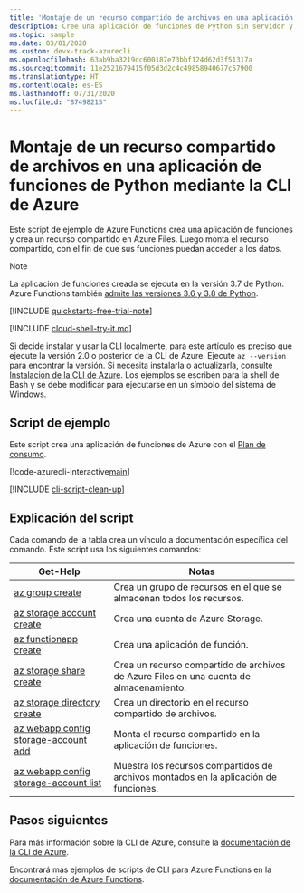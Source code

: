 ```yaml
---
title: 'Montaje de un recurso compartido de archivos en una aplicación de funciones de Python: CLI de Azure'
description: Cree una aplicación de funciones de Python sin servidor y montaría un recurso compartido de archivos existente mediante la CLI de Azure.
ms.topic: sample
ms.date: 03/01/2020
ms.custom: devx-track-azurecli
ms.openlocfilehash: 63ab9ba3219dc600187e73bbf124d62d3f51317a
ms.sourcegitcommit: 11e2521679415f05d3d2c4c49858940677c57900
ms.translationtype: HT
ms.contentlocale: es-ES
ms.lasthandoff: 07/31/2020
ms.locfileid: "87498215"
---
```

# <a name="mount-a-file-share-to-a-python-function-app-using-azure-cli"></a>Montaje de un recurso compartido de archivos en una aplicación de funciones de Python mediante la CLI de Azure

Este script de ejemplo de Azure Functions crea una aplicación de funciones y crea un recurso compartido en Azure Files. Luego monta el recurso compartido, con el fin de que sus funciones puedan acceder a los datos.  

>[!NOTE]
>La aplicación de funciones creada se ejecuta en la versión 3.7 de Python. Azure Functions también [admite las versiones 3.6 y 3.8 de Python](../functions-reference-python.md#python-version).

[!INCLUDE [quickstarts-free-trial-note](../../../includes/quickstarts-free-trial-note.md)]

[!INCLUDE [cloud-shell-try-it.md](../../../includes/cloud-shell-try-it.md)]

Si decide instalar y usar la CLI localmente, para este artículo es preciso que ejecute la versión 2.0 o posterior de la CLI de Azure. Ejecute `az --version` para encontrar la versión. Si necesita instalarla o actualizarla, consulte [Instalación de la CLI de Azure]( /cli/azure/install-azure-cli). Los ejemplos se escriben para la shell de Bash y se debe modificar para ejecutarse en un símbolo del sistema de Windows. 

## <a name="sample-script"></a>Script de ejemplo

Este script crea una aplicación de funciones de Azure con el [Plan de consumo](../functions-scale.md#consumption-plan).

[!code-azurecli-interactive[main](../../../cli_scripts/azure-functions/functions-cli-mount-files-storage-linux/functions-cli-mount-files-storage-linux.sh "Create an Azure Function on a Consumption plan")]

[!INCLUDE [cli-script-clean-up](../../../includes/cli-script-clean-up.md)]

## <a name="script-explanation"></a>Explicación del script

Cada comando de la tabla crea un vínculo a documentación específica del comando. Este script usa los siguientes comandos:

| Get-Help | Notas |
|---|---|
| [az group create](/cli/azure/group#az-group-create) | Crea un grupo de recursos en el que se almacenan todos los recursos. |
| [az storage account create](/cli/azure/storage/account#az-storage-account-create) | Crea una cuenta de Azure Storage. |
| [az functionapp create](/cli/azure/functionapp#az-functionapp-create) | Crea una aplicación de función. |
| [az storage share create](/cli/azure/storage/share#az-storage-share-create) | Crea un recurso compartido de archivos de Azure Files en una cuenta de almacenamiento. | 
| [az storage directory create](/cli/azure/storage/directory#az-storage-directory-create) | Crea un directorio en el recurso compartido de archivos. |
| [az webapp config storage-account add](/cli/azure/webapp/config/storage-account#az-webapp-config-storage-account-add) | Monta el recurso compartido en la aplicación de funciones. |
| [az webapp config storage-account list](/cli/azure/webapp/config/storage-account#az-webapp-config-storage-account-list) | Muestra los recursos compartidos de archivos montados en la aplicación de funciones. | 

## <a name="next-steps"></a>Pasos siguientes

Para más información sobre la CLI de Azure, consulte la [documentación de la CLI de Azure](/cli/azure).

Encontrará más ejemplos de scripts de CLI para Azure Functions en la [documentación de Azure Functions](../functions-cli-samples.md).
